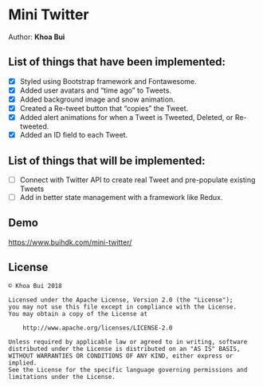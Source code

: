 # Mini Twitter

Author: **Khoa Bui**

## List of things that have been implemented:
* [x] Styled using Bootstrap framework and Fontawesome.
* [x] Added user avatars and “time ago” to Tweets.
* [x] Added background image and snow animation.
* [x] Created a Re-tweet button that “copies” the Tweet.
* [x] Added alert animations for when a Tweet is Tweeted, Deleted, or Re-tweeted.
* [x] Added an ID field to each Tweet.
 
## List of things that will be implemented:
* [ ] Connect with Twitter API to create real Tweet and pre-populate existing Tweets
* [ ] Add in better state management with a framework like Redux.

## Demo
https://www.buihdk.com/mini-twitter/

## License
    © Khoa Bui 2018 

    Licensed under the Apache License, Version 2.0 (the "License");
    you may not use this file except in compliance with the License.
    You may obtain a copy of the License at

        http://www.apache.org/licenses/LICENSE-2.0

    Unless required by applicable law or agreed to in writing, software
    distributed under the License is distributed on an "AS IS" BASIS,
    WITHOUT WARRANTIES OR CONDITIONS OF ANY KIND, either express or implied.
    See the License for the specific language governing permissions and
    limitations under the License.
